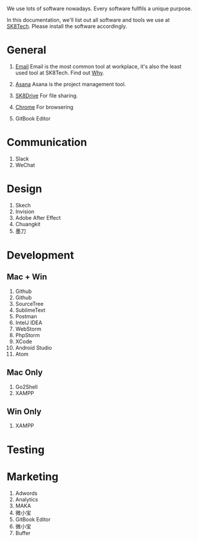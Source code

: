 We use lots of software nowadays. Every software fullfils a unique purpose. 

In this documentation, we'll list out all software and tools we use at [SK8Tech](https://sk8.tech). Please install the software accordingly.

# General

1. [Email](email.md)
Email is the most common tool at workplace, it's also the least used tool at SK8Tech. Find out [Why](emaill.md).

1. [Asana](asana.md)
Asana is the project management tool. 

1. [SK8Drive](ownCloud.md)
For file sharing.

1. [Chrome](chrome.md)
For browsering

1. GitBook Editor
    
# Communication

1. Slack
1. WeChat
    
# Design

1. Skech
1. Invision
1. Adobe After Effect
1. Chuangkit
1. 墨刀
    
# Development

## Mac + Win

1. Github
1. Github
1. SourceTree
1. SublimeText
1. Postman
1. IntelJ IDEA
1. WebStorm
1. PhpStorm
1. XCode
1. Android Studio
1. Atom

## Mac Only

1. Go2Shell
1. XAMPP

## Win Only

1. XAMPP

# Testing

# Marketing

1. Adwords
1. Analytics
1. MAKA
1. 微小宝
1. GitBook Editor
1. 微小宝
1. Buffer

